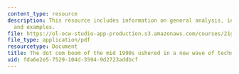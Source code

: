 ```yaml
---
content_type: resource
description: This resource includes information on general analysis, in depth look,
  and examples.
file: https://ol-ocw-studio-app-production.s3.amazonaws.com/courses/21g-034-media-education-and-the-marketplace-fall-2005/fda6e2e57529104d35949d2723addbcf_MIT21G_034F05_itglobal.pdf
file_type: application/pdf
resourcetype: Document
title: The dot com boom of the mid 1990s ushered in a new wave of technological optimism
uid: fda6e2e5-7529-104d-3594-9d2723addbcf
---
```

